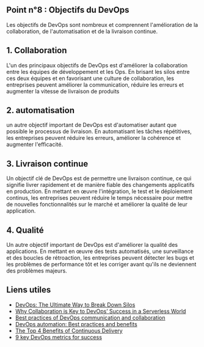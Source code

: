 
## Point n°8 : Objectifs du DevOps


Les objectifs de DevOps sont nombreux et comprennent l'amélioration de la collaboration, de l'automatisation et de la livraison continue.


## 1. Collaboration

L'un des principaux objectifs de DevOps est d'améliorer la collaboration entre les équipes de développement et les Ops. En brisant les silos entre ces deux équipes et en favorisant une culture de collaboration, les entreprises peuvent améliorer la communication, réduire les erreurs et augmenter la vitesse de livraison de produits

## 2. automatisation

un autre objectif important de DevOps est d'automatiser autant que possible le processus de livraison. En automatisant les tâches répétitives, les entreprises peuvent réduire les erreurs, améliorer la cohérence et augmenter l'efficacité. 


## 3. Livraison continue

Un objectif clé de DevOps est de permettre une livraison continue, ce qui signifie livrer rapidement et de manière fiable des changements applicatifs en production. En mettant en œuvre l'intégration, le test et le déploiement continus, les entreprises peuvent réduire le temps nécessaire pour mettre de nouvelles fonctionnalités sur le marché et améliorer la qualité de leur application.

## 4. Qualité

Un autre objectif important de DevOps est d'améliorer la qualité des applications. En mettant en œuvre des tests automatisés, une surveillance et des boucles de rétroaction, les entreprises peuvent détecter les bugs et les problèmes de performance tôt et les corriger avant qu'ils ne deviennent des problèmes majeurs.


## Liens utiles
- [DevOps: The Ultimate Way to Break Down Silos](https://devops.com/devops-the-ultimate-way-to-break-down-silos/)
- [Why Collaboration is Key to DevOps’ Success in a Serverless World](https://blog.developer.adobe.com/why-collaboration-is-key-to-devops-success-in-a-serverless-world-e55efb40fc4d)
- [Best practices of DevOps communication and collaboration](https://www.finsliqblog.com/dev-ops/what-are-the-best-practices-of-communication-and-collaboration-in-devops/)
- [DevOps automation: Best practices and benefits](https://www.sumologic.com/blog/devops-automation-best-practices-benefits/)
- [The Top 4 Benefits of Continuous Delivery](https://www.puppet.com/blog/continuous-delivery-benefits)
- [9 key DevOps metrics for success](https://www.dynatrace.com/news/blog/devops-metrics-for-success/)
